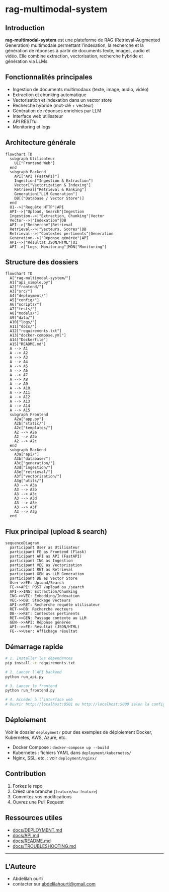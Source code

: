 # rag-multimodal-system

## Introduction

**rag-multimodal-system** est une plateforme de RAG (Retrieval-Augmented Generation) multimodale permettant l’indexation, la recherche et la génération de réponses à partir de documents texte, images, audio et vidéo. Elle combine extraction, vectorisation, recherche hybride et génération via LLMs.

## Fonctionnalités principales
- Ingestion de documents multimodaux (texte, image, audio, vidéo)
- Extraction et chunking automatique
- Vectorisation et indexation dans un vector store
- Recherche hybride (mot-clé + vecteur)
- Génération de réponses enrichies par LLM
- Interface web utilisateur
- API RESTful
- Monitoring et logs

## Architecture générale

```mermaid
flowchart TD
  subgraph Utilisateur
    U1["Frontend Web"]
  end
  subgraph Backend
    API["API (FastAPI)"]
    Ingestion["Ingestion & Extraction"]
    Vector["Vectorization & Indexing"]
    Retrieval["Retrieval & Ranking"]
    Generation["LLM Generation"]
    DB[("Database / Vector Store")]
  end
  U1-->|"Requête HTTP"|API
  API-->|"Upload, Search"|Ingestion
  Ingestion-->|"Extraction, Chunking"|Vector
  Vector-->|"Indexation"|DB
  API-->|"Recherche"|Retrieval
  Retrieval-->|"Vecteurs, Scores"|DB
  Retrieval-->|"Contextes pertinents"|Generation
  Generation-->|"Réponse générée"|API
  API-->|"Résultat JSON/HTML"|U1
  API-->|"Logs, Monitoring"|MON["Monitoring"]
```

## Structure des dossiers

```mermaid
flowchart TD
  A["rag-multimodal-system/"]
  A1["api_simple.py"]
  A2["frontend/"]
  A3["src/"]
  A4["deployment/"]
  A5["config/"]
  A6["scripts/"]
  A7["tests/"]
  A8["models/"]
  A9["data/"]
  A10["logs/"]
  A11["docs/"]
  A12["requirements.txt"]
  A13["docker-compose.yml"]
  A14["Dockerfile"]
  A15["README.md"]
  A --> A1
  A --> A2
  A --> A3
  A --> A4
  A --> A5
  A --> A6
  A --> A7
  A --> A8
  A --> A9
  A --> A10
  A --> A11
  A --> A12
  A --> A13
  A --> A14
  A --> A15
  subgraph Frontend
    A2a["app.py"]
    A2b["static/"]
    A2c["templates/"]
    A2 --> A2a
    A2 --> A2b
    A2 --> A2c
  end
  subgraph Backend
    A3a["api/"]
    A3b["database/"]
    A3c["generation/"]
    A3d["ingestion/"]
    A3e["retrieval/"]
    A3f["vectorization/"]
    A3g["utils/"]
    A3 --> A3a
    A3 --> A3b
    A3 --> A3c
    A3 --> A3d
    A3 --> A3e
    A3 --> A3f
    A3 --> A3g
  end
```

## Flux principal (upload & search)

```mermaid
sequenceDiagram
  participant User as Utilisateur
  participant FE as Frontend (Flask)
  participant API as API (FastAPI)
  participant ING as Ingestion
  participant VEC as Vectorization
  participant RET as Retrieval
  participant GEN as LLM Generation
  participant DB as Vector Store
  User->>FE: Upload/Search
  FE->>API: POST /upload ou /search
  API->>ING: Extraction/Chunking
  ING->>VEC: Embedding/Indexation
  VEC->>DB: Stockage vecteurs
  API->>RET: Recherche requête utilisateur
  RET->>DB: Recherche vecteurs
  DB-->>RET: Contextes pertinents
  RET->>GEN: Passage contexte au LLM
  GEN-->>API: Réponse générée
  API-->>FE: Résultat (JSON/HTML)
  FE-->>User: Affichage résultat
```

## Démarrage rapide

```bash
# 1. Installer les dépendances
pip install -r requirements.txt

# 2. Lancer l’API backend
python run_api.py

# 3. Lancer le frontend
python run_frontend.py

# 4. Accéder à l’interface web
# Ouvrir http://localhost:8501 ou http://localhost:5000 selon la config
```

## Déploiement

Voir le dossier `deployment/` pour des exemples de déploiement Docker, Kubernetes, AWS, Azure, etc.

- Docker Compose : `docker-compose up --build`
- Kubernetes : fichiers YAML dans `deployment/kubernetes/`
- Nginx, SSL, etc. : voir `deployment/nginx/`

## Contribution

1. Forkez le repo
2. Créez une branche (`feature/ma-feature`)
3. Commitez vos modifications
4. Ouvrez une Pull Request

## Ressources utiles
- [docs/DEPLOYMENT.md](docs/DEPLOYMENT.md)
- [docs/API.md](docs/API.md)
- [docs/README.md](docs/README.md)
- [docs/TROUBLESHOOTING.md](docs/TROUBLESHOOTING.md)

----
## L'Auteure
- Abdelilah ourti
- contacter sur abdelilahourti@gmail.com

